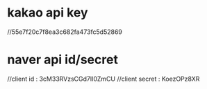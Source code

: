 # kakao api key 

//55e7f20c7f8ea3c682fa473fc5d52869

# naver api id/secret 

//client id : 3cM33RVzsCGd7lI0ZmCU
//client secret : KoezOPz8XR
